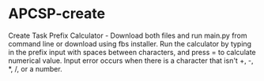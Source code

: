 # APCSP-create
Create Task
Prefix Calculator - Download both files and run main.py from command line or download using fbs installer.
Run the calculator by typing in the prefix input with spaces between characters, and press = to calculate numerical value.
Input error occurs when there is a character that isn't +, -, *, /, or a number.
